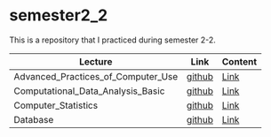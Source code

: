 # semester2_2

This is a repository that I practiced during semester 2-2.


| Lecture | Link | Content |
| - | - | - |
| Advanced_Practices_of_Computer_Use | [github](https://github.com/nickjw0205/semester2_2/tree/master/Advanced_Practices_of_Computer_Use) | [Link](https://github.com/nickjw0205/semester2_2/tree/master/Advanced_Practices_of_Computer_Use) |
| Computational_Data_Analysis_Basic | [github](https://github.com/nickjw0205/semester2_2/tree/master/Computational_Data_Analysis_Basic) | [Link]() |
| Computer_Statistics | [github](https://github.com/nickjw0205/semester2_2/tree/master/Computer_Statistics) | [Link]() |
| Database | [github](https://github.com/nickjw0205/semester2_2/tree/master/Database) | [Link]() |
